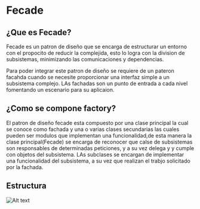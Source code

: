 # Fecade

## ¿Que es Fecade?
Fecade es un patron de diseño que se encarga  de estructurar un entorno con el propocito de reducir la complejida, esto lo logra con la division de subsistemas, minimizando las comunicaciones y dependencias. 

Para poder integrar este patron de diseño se requiere de un pateron facahda cuando se necesite proporcionar una interfaz simple a un subsistema complejo. LAs fachadas son un punto de entrada a cada nivel fomentando un escenario para su aplicaion. 

## ¿Como se compone factory?
El patron de diseño fecade esta compuesto por una clase principal la cual se conoce como fachada y una o varias clases secundarias las cuales pueden ser modulos que implementan una funcionalidad,de esta manera la clase principal(Fecade) se encarga de reconocer que calse de subsistemas son responsables de determinadas peticiones, y a su vez delega y y cumple con objetos del subsistema. LAs subclases se encargan de implementar una funcionalidad del subsistema, a su vez que realizan el trabjo solicitado por la fachada. 

## Estructura

![Alt text](https://commons.wikimedia.org/wiki/File%3AFacade_UML_class_diagram.svg)

